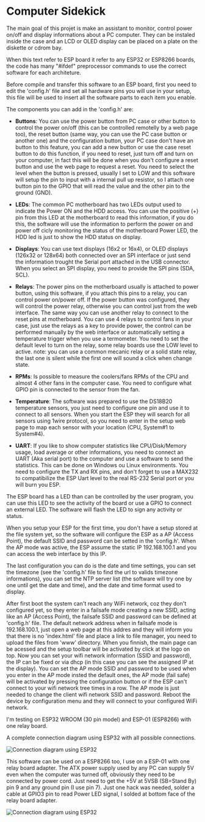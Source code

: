 # Computer Sidekick

The main goal of this projet is make an assistant to monitor, control power on/off and display informations about a PC computer. They can be instaled inside the case and an LCD or OLED display can be placed on a plate on the diskette or cdrom bay.

When this text refer to ESP board it refer to any ESP32 or ESP8266 boards, the code has many "#ifdef" preprocessor commands to use the correct software for each architeture.

Before compile and transfer this software to an ESP board, first you need to edit the 'config.h' file and set all hardware pins you will use in your setup, this file will be used to insert all the software parts to each item you enable.


The components you can add in the 'config.h' are:

* __Buttons__: You can use the power button from PC case or other button to control the power on/off (this can be controlled remotelly by a web page too), the reset button (same way, you can use the PC case button or another one) and the configuration button, your PC case don't have an button to this feature, you can add a new button or use the case reset button to do this function, if you need to reset, just turn off and turn on your computer, in fact this will be done when you don't configure a reset button and use the web page to request a reset. You need to select the level when the button is pressed, usually I set to LOW and this software will setup the pin to input with a internal pull up resistor, so I attach one button pin to the GPIO that will read the value and the other pin to the ground (GND).

* __LEDs__: The common PC motherboard has two LEDs output used to indicate the Power ON and the HDD access. You can use the positive (+) pin from this LED at the motherboard to read this information, if you do this, the software will use the information to perform the power on and power off cicly monitoring the status of the motherboard Power LED, the HDD led is just to show the HDD status on display.

* __Displays__: You can use text displays (16x2 or 16x4), or OLED displays (126x32 or 128x64) both connected over an SPI interface or just send the information trought the Serial port attached in the USB connector. When you select an SPI display, you need to provide the SPI pins (SDA, SCL).

* __Relays__: The power pins on the motherboard usually is attached to power button, using this software, if you attach this pins to a relay, you can control power on/power off. If the power button was configured, they will control the power relay, otherwise you can control just from the web interface. The same way you can use another relay to connect to the reset pins at motherboard. You can use 4 relays to control fans in your case, just use the relays as a key to provide power, the control can be performed manually by the web interface or automatically setting a temperature trigger when you use a termometer. You need to set the default level to turn on the relay, some relay boards use the LOW level to active. note: you can use a common mecanic relay or a solid state relay, the last one is silent while the first one will sound a click when change state.

* __RPMs__: Is possible to measure the coolers/fans RPMs of the CPU and almost 4 other fans in the computer case. You need to configure what GPIO pin is connected to the sensor from the fan.

* __Temperature__: The software was prepared to use the DS18B20 temperature sensors, you just need to configure one pin and use it to connect to all sensors. When you start the ESP they will search for all sensors using 1wire protocol, so you need to enter in the setup web page to map each sensor with your location (CPU, System#1 to System#4).

* __UART__: If you like to show computer statistics like CPU/Disk/Memory usage, load average or other informations, you need to connect an UART (Aka serial port) to the computer and use a software to send the statistics. This can be done on Windows ou Linux environments. You need to configure the TX and RX pins, and don't forget to use a MAX232 to compatibilize the ESP Uart level to the real RS-232 Serial port or you will burn you ESP.

The ESP board has a LED than can be controlled by the user program, you can use this LED to see the activity of the board or use a GPIO to connect an external LED. The software will flash the LED to sign any activity or status.

When you setup your ESP for the first time, you don't have a setup stored at the file system yet, so the software will configure the ESP as a AP (Access Point), the default SSID and password can be setted in the 'config.h'. When the AP mode was active, the ESP assume the static IP 192.168.100.1 and you can access the web interface by this IP.

The last configuration you can do is the date and time settings, you can set the timezone (see the 'config.h' file to find the url to valids timezone informations), you can set the NTP server list (the software will try one by one until get the date and time), and the date and time format used to display.

After first boot the system can't reach any WiFi network, coz they don't configured yet, so they enter in a failsafe mode creating a new SSID, acting like an AP (Access Point), the failsafe SSID and password can be defined at 'config.h' file. The default network address when in failsafe mode is 192.168.100.1, just open a web page at this addres and they will inform you that there is no 'index.html' file and place a link to file manager, you need to upload the files from 'www' directory. When you finnish, the main page can be acessed and the setup toolbar will be activated by click at the logo on top. Now you can set your wifi network information (SSID and password), the IP can be fixed or via dhcp (in this case you can see the assigned IP at the display). You can set the AP mode SSID and password to be used when you enter in the AP mode insted the default ones, the AP mode (fail safe) will be activated by pressing the configuration button or if the ESP can't connect to your wifi network tree times in a row. The AP mode is just needed to change the client wifi network SSID and password. Reboot the device by configuration menu and they will connect to your configured WiFi network.

I'm testing on ESP32 WROOM (30 pin model) and ESP-01 (ESP8266) with one relay board.

A complete connection diagram using ESP32 with all possible connections.

![Connection diagram using ESP32](https://github.com/domingosparaiso/Sidekick/blob/main/doc/ESP32.jpg)

This software can be used on a ESP8266 too, I use on a ESP-01 with one relay board adapter.
The ATX power supply used by any PC can supply 5V even when the computer was turned off, obviously they need to be connected by power cord. Just need to get the +5V at 5VSB (SB=Stand By) pin 9 and any ground pin (I use pin 7). Just one hack was needed, solder a cable at GPIO3 pin to read Power LED signal, I solded at bottom face of the relay board adapter.

![Connection diagram using ESP32](https://github.com/domingosparaiso/Sidekick/blob/main/doc/ESP8266.jpg)
